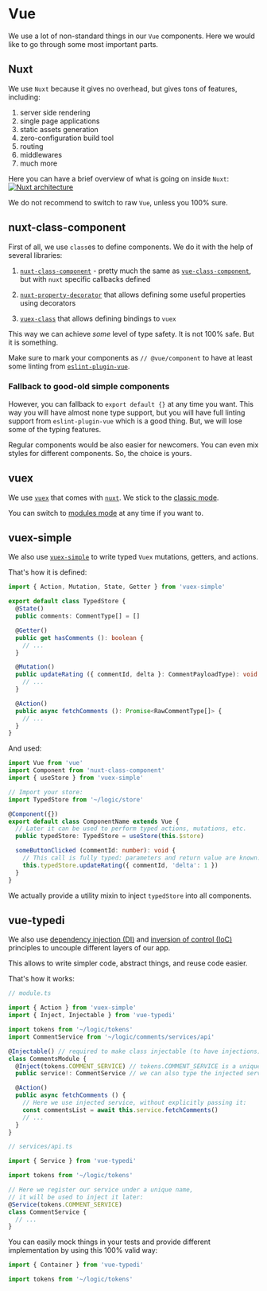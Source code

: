 # Vue

We use a lot of non-standard things in our `Vue` components.
Here we would like to go through some most important parts.

## Nuxt

We use `Nuxt` because it gives no overhead, 
but gives tons of features, including:

1. server side rendering
2. single page applications
3. static assets generation
4. zero-configuration build tool
5. routing
6. middlewares
7. much more

Here you can have a brief overview of what is going on inside `Nuxt`:
[![Nuxt architecture](https://cdn-images-1.medium.com/max/2400/1*lwIEF0F3eDlMKR1hKZic7Q.jpeg)](https://medium.freecodecamp.org/universal-application-code-structure-in-nuxt-js-4cd014cc0baa)

We do not recommend to switch to raw `Vue`, unless you 100% sure.

## nuxt-class-component

First of all, we use `class`es to define components. 
We do it with the help of several libraries:

1. [`nuxt-class-component`][nuxt-class-component] - pretty much the same as
   [`vue-class-component`][vue-class-component], but with `nuxt` specific 
   callbacks defined

2. [`nuxt-property-decorator`][nuxt-property-decorator] that allows defining 
   some useful properties using decorators

3. [`vuex-class`][vuex-class] that allows defining bindings to `vuex`

This way we can achieve *some* level of type safety. It is not 100% safe.
But it is something.

Make sure to mark your components as `// @vue/component` to have at least
some linting from [`eslint-plugin-vue`][eslint-plugin-vue].

### Fallback to good-old simple components

However, you can fallback to `export default {}` at any time you want.
This way you will have almost none type support, but you will have full 
linting support from `eslint-plugin-vue` which is a good thing. 
But, we will lose some of the typing features.

Regular components would be also easier for newcomers.
You can even mix styles for different components.
So, the choice is yours.

## vuex

We use [`vuex`](https://vuex.vuejs.org) that comes 
with [`nuxt`](https://nuxtjs.org/guide/vuex-store/). 
We stick to the [classic mode][classic-mode].

You can switch to [modules mode][modules-mode] at any time if you want to.

## vuex-simple

We also use [`vuex-simple`](https://github.com/sascha245/vuex-simple)
to write typed `Vuex` mutations, getters, and actions.

That's how it is defined:

```ts
import { Action, Mutation, State, Getter } from 'vuex-simple'

export default class TypedStore {
  @State()
  public comments: CommentType[] = []

  @Getter()
  public get hasComments (): boolean {
    // ...
  }

  @Mutation()
  public updateRating ({ commentId, delta }: CommentPayloadType): void {
    // ...
  }

  @Action()
  public async fetchComments (): Promise<RawCommentType[]> {
    // ...
  }
}
```

And used:

```ts
import Vue from 'vue'
import Component from 'nuxt-class-component'
import { useStore } from 'vuex-simple'

// Import your store:
import TypedStore from '~/logic/store'

@Component({})
export default class ComponentName extends Vue {
  // Later it can be used to perform typed actions, mutations, etc.
  public typedStore: TypedStore = useStore(this.$store)

  someButtonClicked (commentId: number): void {
    // This call is fully typed: parameters and return value are known:
    this.typedStore.updateRating({ commentId, 'delta': 1 })
  }
}
```

We actually provide a utility mixin to inject `typedStore` into all components.

## vue-typedi

We also use 
[dependency injection (DI)][di] and [inversion of control (IoC)][ioc]
principles to uncouple different layers of our app.

This allows to write simpler code, abstract things, and reuse code easier.

That's how it works:

```ts
// module.ts

import { Action } from 'vuex-simple'
import { Inject, Injectable } from 'vue-typedi'

import tokens from '~/logic/tokens'
import CommentService from '~/logic/comments/services/api'

@Injectable() // required to make class injectable (to have injections)
class CommentsModule {
  @Inject(tokens.COMMENT_SERVICE) // tokens.COMMENT_SERVICE is a unique name
  public service!: CommentService // we can also type the injected service

  @Action()
  public async fetchComments () {
    // Here we use injected service, without explicitly passing it:
    const commentsList = await this.service.fetchComments()
    // ...
  }
}

// services/api.ts

import { Service } from 'vue-typedi'

import tokens from '~/logic/tokens'

// Here we register our service under a unique name, 
// it will be used to inject it later:
@Service(tokens.COMMENT_SERVICE)
class CommentService {
  // ...
}
```

You can easily mock things in your tests and provide different implementation
by using this 100% valid way:

```ts
import { Container } from 'vue-typedi'

import tokens from '~/logic/tokens'
```

[nuxt-class-component]: https://github.com/nuxt-community/nuxt-class-component
[vue-class-component]: https://github.com/vuejs/vue-class-component
[nuxt-property-decorator]: https://github.com/nuxt-community/nuxt-property-decorator
[vuex-class]: https://github.com/ktsn/vuex-class/
[eslint-plugin-vue]: https://github.com/vuejs/eslint-plugin-vue
[classic-mode]: https://nuxtjs.org/guide/vuex-store#classic-mode
[modules-mode]: https://nuxtjs.org/guide/vuex-store#modules-mode
[generate-docs]: https://nuxtjs.org/api/configuration-generate/#routes
[di]: https://en.wikipedia.org/wiki/Dependency_injection
[ioc]: https://en.wikipedia.org/wiki/Inversion_of_control
